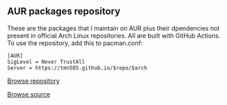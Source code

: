 ## AUR packages repository

These are the packages that I maintain on AUR plus their dpendencies
not present in official Arch Linux repositories. All are built with
GitHub Actions. To use the repository, add this to pacman.conf:

```shell
[AUR]
SigLevel = Never TrustAll
Server = https://tmn505.github.io/$repo/$arch
```

[Browse repository](./AUR)

[Browse source](https://www.github.com/tmn505/AUR)
